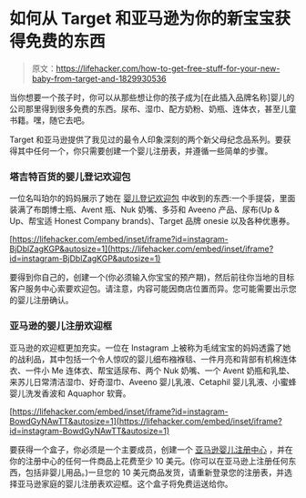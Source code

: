 # 如何从 Target 和亚马逊为你的新宝宝获得免费的东西

> 原文：<https://lifehacker.com/how-to-get-free-stuff-for-your-new-baby-from-target-and-1829930536>

当你想要一个孩子时，你可以从那些想让你的孩子成为[在此插入品牌名称]婴儿的公司那里得到很多免费的东西。尿布、湿巾、配方奶粉、奶瓶、连体衣，甚至儿童书籍。嘿，随它去吧。



Target 和亚马逊提供了我见过的最令人印象深刻的两个新父母纪念品系列。要获得其中任何一个，你只需要创建一个婴儿注册表，并遵循一些简单的步骤。

### 塔吉特百货的婴儿登记欢迎包

一位名叫珀尔的妈妈展示了她在 [婴儿登记欢迎包](https://www.target.com/gift-registry/baby-registry) 中收到的东西:一个手提袋，里面装满了布朗博士瓶、Avent 瓶、Nuk 奶嘴、多芬和 Aveeno 产品、尿布(Up & Up、帮宝适 Honest Company brands)、Target 品牌 onesie 以及各种优惠券。

 [https://lifehacker.com/embed/inset/iframe?id=instagram-BjDblZagKGP&autosize=1](https://lifehacker.com/embed/inset/iframe?id=instagram-BjDblZagKGP&autosize=1) 

要得到你自己的，创建一个(你必须输入你宝宝的预产期)，然后前往你当地的目标客户服务中心索要欢迎包。请注意，内容可能因商店位置而异。您可能需要出示您的婴儿注册确认。

### 亚马逊的婴儿注册欢迎框

亚马逊的欢迎框更加充实。一位在 Instagram 上被称为毛绒宝宝的妈妈透露了她的战利品，其中包括一个令人惊叹的婴儿细布襁褓毯、一件月亮和背部有机棉连体衣、一件小 Me 连体衣、帮宝适尿布、两个 Nuk 奶嘴、一个 Avent 奶瓶和乳垫、来苏儿日常清洁湿巾、好奇湿巾、Aveeno 婴儿乳液、Cetaphil 婴儿乳液、小蜜蜂婴儿洗发香波和 Aquaphor 软膏。

 [https://lifehacker.com/embed/inset/iframe?id=instagram-BowdGyNAwTT&autosize=1](https://lifehacker.com/embed/inset/iframe?id=instagram-BowdGyNAwTT&autosize=1) 

要获得一个盒子，你必须是一个主要成员，创建一个 [亚马逊婴儿注册中心](https://www.amazon.com/baby-reg/?asc_campaign=InlineText&asc_refurl=https://lifehacker.com/how-to-get-free-stuff-for-your-new-baby-from-target-and-1829930536&asc_source=&tag=kinjalifehackerlink-20) ，并在你的注册中心的任何一件商品上花费至少 10 美元。(你可以在亚马逊上注册任何东西，包括非婴儿用品。)一旦您的 10 美元商品发货，请重新登录您的注册表，并选择亚马逊家庭的婴儿注册表欢迎框。这个盒子将免费运送给你。